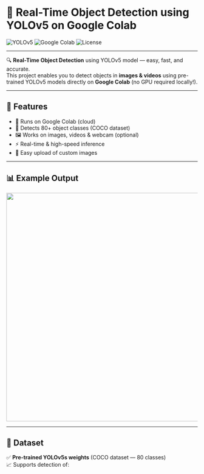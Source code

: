 # 🛑 Real-Time Object Detection using YOLOv5 on Google Colab

![YOLOv5](https://img.shields.io/badge/YOLOv5-Object%20Detection-red?style=for-the-badge&logo=python)
![Google Colab](https://img.shields.io/badge/Google%20Colab-Compatible-yellow?style=for-the-badge&logo=googlecolab)
![License](https://img.shields.io/badge/License-MIT-blue?style=for-the-badge)

---

🔍 **Real-Time Object Detection** using YOLOv5 model — easy, fast, and accurate.  
This project enables you to detect objects in **images & videos** using pre-trained YOLOv5 models directly on **Google Colab** (no GPU required locally!).

---

## 📌 Features

- 🚀 Runs on Google Colab (cloud)
- 📸 Detects 80+ object classes (COCO dataset)
- 🖼️ Works on images, videos & webcam (optional)
- ⚡ Real-time & high-speed inference
- 📂 Easy upload of custom images

---

## 📊 Example Output

<img src="[https://user-images.githubusercontent.com/ultralytics/yolov5/detected_example.png](https://sdmntpreastus2.oaiusercontent.com/files/00000000-3900-61f6-921e-f7bd9a9b3772/raw?se=2025-05-04T02%3A37%3A54Z&sp=r&sv=2024-08-04&sr=b&scid=17e2c2dd-ce92-5c00-92ff-87e8ce38bd02&skoid=e4438ed3-2a6f-4fd3-bf63-222012dc627c&sktid=a48cca56-e6da-484e-a814-9c849652bcb3&skt=2025-05-03T19%3A38%3A12Z&ske=2025-05-04T19%3A38%3A12Z&sks=b&skv=2024-08-04&sig=iOTQ%2BRV5ioKaXwrsz2EIhJQDLkjJCSBE6o8%2BEmUfSCA%3D)" width="600"/>

---

## 📂 Dataset

✅ **Pre-trained YOLOv5s weights** (COCO dataset — 80 classes)  
📈 Supports detection of:
